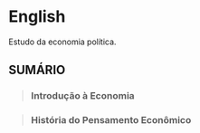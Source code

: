 # English
Estudo da economia política.

## SUMÁRIO

> ### Introdução à Economia

> ### História do Pensamento Econômico

